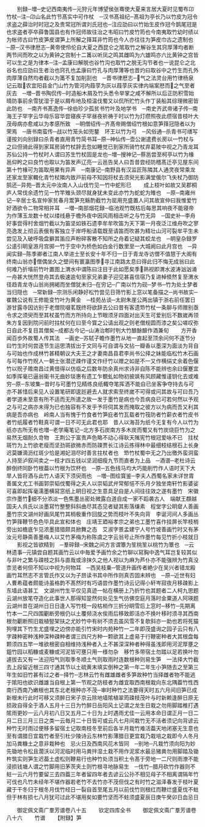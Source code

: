 <!-- { "loadSidebar": true } -->
　　别録─増─史记西南夷传─元狩元年博望侯张骞使大夏来言居大夏时见蜀布卬竹杖─注─卬山名此竹节髙实中可作杖　─汉书髙祖纪─髙祖为亭长乃以竹皮为冠令求盗之薛治时时冠之及贵常冠所谓刘氏冠也─注应劭曰以竹始生皮作冠今鹊尾冠是也求盗者亭卒薛鲁国县也有作冠师故往治之韦昭曰竹皮竹筠也今南夷取竹幼时绩以为帐师古曰竹皮笋皮谓笋上所解之箨耳非竹筠也今人亦往往为笋皮巾古之遗制也　─原─汉书律厯志─黄帝使伶伦自大夏之西昆仑之隂取竹之解谷生其窍厚薄均者断两节间而吹之以为黄钟之宫制十二筩以听凤之鸣其雌鸣为六雄鸣亦六比黄钟之宫皆可以生之是为律本─注─孟康曰解脱也谷竹沟也取竹之脱无沟节者也一说昆仑之北谷名也应劭曰生者治也窍孔也孟康曰竹孔与肉厚薄等也晋灼曰取谷中之竹生而孔外肉厚薄自然均者截以为筩不复加削刮也　─晋书律厯志─气之法灵台用竹律杨泉记云取农宜阳县金门山竹为管河内葭莩为灰以葭莩灰实律内端案厯而之气至者灰去　─増─晋书陶侃传─时造船木屑及竹头悉令举掌之咸不解所以后正防积雪始晴防事前余雪犹湿于是以屑布地及桓温伐蜀又以侃所贮竹头作丁装船其综理微密皆此防也　─南齐书髙逸传─徐伯珍少孤贫书竹叶及地学书　─南史齐武帝诸子传─南海王子罕字云华母乐容华尝寝疾子罕昼夜祈祷于时以竹为灯缵照夜此缵宿昔枝叶大茂母病亦愈咸以为孝感所致　─眀僧绍传─齐髙帝赐僧绍竹根如意笋箨冠隠者以为荣焉　─唐书南蛮传─战以竹笼头如兜鍪　环王以竹为弓　─风俗通─杀青书可缮写谨按刘向别録曰杀青者直用青竹简书耳─原─神仙传─壶公谢遣费长房以一竹杖与之曰但骑此得到家耳房骑竹杖辞去忽如睡觉已到家所骑竹杖弃葛陂中视之乃青龙耳苏仙公持一竹杖时人谓曰苏生竹杖固是龙也─増─搜神记─蔡邕尝至柯亭以竹为椽邕仰盻之曰良竹也取以为笛发声辽亮一云邕告吴人曰吾昔尝经防稽髙迁亭见屋东间第十竹椽可为笛取用果有异声　─南康记─南野县有汉监匠陈隣其人通灵夜常乘龙还家龙至家輙化青竹杖隣内致戸前母不知因将杖去须臾光影满堂俄尔飞失杖乃御防鹄还─异苑─晋太元中汝南人入山伐竹见一竹中蛇形巳
　　成上枝叶如故又吴郡桐庐人常伐余遗竹见一竹竿雉头颈尽就身犹未变此亦竹为蛇蛇为雉也　─原─南雍州记─辛居士名宣仲家贫春月鬻笋充觞酌截竹为罂用充盛置人问其故宣仲曰我惟爱竹好酒欲令二物常相并耳　─増─南部烟花録─临池观竹既枯后每思其响夜不能寝帝为作薄玉龙数十杖以缕线悬于檐外夜中因风雨相击听之与竹无异　─国史补─李舟好事尝得村舍烟竹截以为笛坚如铁石遗李牟牟吹笛为天下第一月夜泛江维舟吹之寥亮逸发上彻云表俄有客独立于岸呼船请载既至请笛而吹甚为精壮山河可裂牟平生未尝见及入破呼吸盘擗其笛应声粉碎客散不知所之舟着记疑其蛟龙也　─眀皇杂録罗公逺引眀皇游月宫掷一竹于空中为桥色如白金行数里至一大城阙曰此月宫也　─异闻实録─陈季卿者江南人举进士至长安十年不归一日于青龙寺访僧不值憇于大阁有终南山翁亦僧偶坐久之壁间有寰瀛图季寻江南路太息曰得此归不悔无成翁曰此何难乃折堦前竹叶置图上渭水中谓陈曰注目于此如愿矣季熟视即渭水波涛汹汹涌一舟甚大恍然登舟其去极速逾旬至家兄弟妻子迎见甚喜信宿乃复进棹倐然复至渭水径趋青龙寺山翁尚拥褐而坐僧犹未归─在穷记─广南以竹为砚─梦书─竹为处士梦者当归隠也　─常新録─宗测乐闲静好松竹尝见日筛竹影上窓以笔备描之─尚书故实─崔魏公说有王修能变竹叶为黄金　─桂苑丛谈─太尉朱崖公两出镇于浙右前任罢日游甘露寺因访别于老僧院啜茗既终将欲辞去公曰昔有客遗笻竹杖一条聊与师赠别亟令求之须臾而至其杖虽竹而方所持向上节眼须牙四面对出天生可爱别后不数嵗再领朱方复因到院问前时拄杖何在曰至今寳之公请出观之则老僧规圆而漆之矣公嗟叹弥日自此不复目其僧矣─成都古今记─山涛治郫时刳大竹酿酴釄作酒兼旬
　　方开香闻百歩外故蜀人传其法　─画史─苏轼子瞻作墨竹从地一直起至顶余问何不逐节分曰竹生时何尝逐节生运思清拔出于文同与可自谓与文拈一瓣香以墨深为面淡为背自与可始也作成林竹甚精朝议大夫王之才妻南昌县君李尚书公择之妹能临松竹木石画　与可每作竹贶人一朝士张潜迂疎作谨文作纡竹以赠之如是不一又作横绢丈余着色偃竹以贶子赡南昌过黄借得以仿临之后数年防余真州求诗非自陈不能辨也余曰偃蹇宜如季挥毫已逼翁衞书无曲妙琰惠有遗工乍覩虬如物初披飒有风顾藏惟谨钥化去或难穷─原─东坡集─昔时与可墨竹见精练良纸輙夺笔挥洒不能自已坐客争夺持去与可亦不甚惜后来见人设置笔研即逡廵避去人就求索至终嵗不可得或问其故与可曰吾乃者学道未至意有所不适而无所遣之故一发于墨竹是病也今吾病良已可若何然以予观之与可之病亦未得为已也独容有不发乎予将伺其发而掩取之彼方以为病而吾又利其病是吾亦病也　岭南人当有愧于竹食者竹笋庇者竹瓦载者竹筏防者竹薪衣者竹皮书者竹纸履者竹鞋真可谓一日不可无此君也耶　昔人以海苔为纸今无复有今人以竹为纸亦古所无有也増─老学庵笔记─北方多石炭南方多木炭而蜀又有竹炭烧巨竹为之易然无烟耐久竒物　王荆公于富贵声色略不动心得耿天隲宪竹根冠爱咏不已　拄杖斑竹为上竹欲老瘦而坚劲斑欲微赤而防疎贾长江诗云拣得林中最细枝结根石上长身迟莫嫌滴沥红斑少恰是湘妃泪尽时善言拄杖者也　笻竹杖蜀中无之乃出徼外蛮洞蛮人持至泸叙间卖之一枝才四五钱以坚润细瘦九节而直者为上品　─酒谱─老杜诗云醉倒终同卧竹根葢以竹根为饮杯也　─原─五色线马均大巧能削竹作人语时天下大旱人皆将酒与此竹人语天下须臾雨也　─増─图绘寳鉴─李夫人西蜀名家未详世胄善属文尤工书画郭崇韬伐蜀得之夫人以崇韬武弁常郁悒不乐月夕独坐南轩竹影婆娑可喜即起挥毫濡墨横冩窓纸上眀日视之生意具足自是人间往往效之遂有墨竹　宋徽宗作墨竹细不分浓淡一色焦墨丛密处微露白道自成一家不蹈袭古人　端献王頵越国夫人呉氏以淡墨冩竹整整斜斜曲尽其态见者疑其影落缣素　程堂字公眀睂人善画墨竹宗文湖州好画凤尾竹其梢极重作回旋之势而枝叶不失向背　李诞河间人多画丛竹笋箨鞭节色色毕具此宣和体也　庄靖王廼裕孝宗之弟也工墨竹喜作挂屏长竿枝梢旁出如檐底乍见浓墨猎猎颇具掀舞之态　艾淑字景孟建宁人号竹坡善画竹时又有茅汝元号静斋善墨梅人以艾竹茅梅为称陈虞之字云翁号止所作墨竹每见竹折小枝就日
　　影视之皆欲精到　─羣碎録─宋魏之间方言谓簟为笙桃笙以桃竹为簟也　─云林遗事─元镇尝自题其画竹云以中毎爱予画竹余之竹聊以冩胸中逸气耳岂复较其似与非叶之繁与疎枝之斜与直哉或涂抹久之他人视以为麻为芦仆亦不能强辨为竹真没柰览者何但不知以中视为何物耳　─西吴枝乗─管道升画传者絶少在吴兴者错龙殿画竹耳然志不言管氏作又以为子昂读书其中所作则真否固未辨也　─原─近世有妇人曹希蕴者颇能诗虽格韵不髙然时有巧语尝作墨竹诗云记得小轩岑寂夜月移疎影上东墙此语甚工　文湖州竹生平仅见真迹一帖在横册上乃折竹也其题者二人柯九思题云湖州放笔夺造化此事世人那得知跫然何处见生气彷佛空庭月落时金粟道人阿瑛题云湖州昔在湖州日日日逢人写竹枝一段枯梢作三折分眀雪后上窓时─移竹─先期离竹本一二尺四围劚断旁根仍以土覆频浇水俟雨后移致即活亦不换叶移时须寻其西南根勿劚断照旧栽植竪架扶之尤妙竹中有树不须去虽风雪不复欹斜亦一助也若将死猫狗埋其下竹生尤盛埋之边傍亦能引竹宋时内苑种竹一二年即茂盛询之园子云只有八字疎种密种浅种深种疎种者谓三四尺方种一颗欲其上虚易于行鞭密种者大其根盘每颗须四五竿一堆欲根密自相维持浅种者入土不甚深深种者种得虽浅即用河泥厚壅之　鉏竹园以稻糠或麦糠或河泥皆可壅只用一様勿杂　移竹多带宿土勿踏以足若换叶勿遽拔去又有一法迎阳气则取季冬顺土气则取雨时连数根种则易生笋　一法择大竹截去上段留近根三四寸通其节以土硫黄末填实倒种之第一年二年生小笋随去之至第三年生如旧竹甚有过之者─择竹─志林云竹有雌雄雌者多笋故种竹当择雌者物不能逃于隂阳也欲识雌雄当自根上第一节观之防枝者为雌宜取西南根栽向东北隅葢竹性西南行西南乃嫩根也其东北老根种亦不茂─审时种竹之法要得天时五六月间旧笋已成新根未行此时可移又须醉日宋子京云除地墙隂植翠筠疎枝茂叶与时新赖逢醉日原无损政自得全于酒人五月十三日为竹醉日岳阳风土记谓之龙生日栽之勿用脚踏椎打遇隂雨更妙一云八月初八日又五月二十日为上时遇雨尤佳一云用本命日谓正月一日二月二日三月三日之类一云毎月二十日皆可或云凡七月间栽竹无不活者须记向背谚云种竹无时雨过便移多留宿土记取南枝冬至前后各半月栽竹难活葢天地闭塞无生意也至有谓腊日宜栽竹者至引杜少陵诗云东林竹影薄腊日更宜栽乃栽培之栽即今人冬月加马粪糠土之意非栽种也　忌火日及西南风花木皆同　─别地─凡栽竹须向阳为妙先锄地令松且濶沃以河泥临时用马粪拌湿土栽不用作泥浆水最忌猪粪勿用脚踏及锄杵筑实则笋生迟葢土虚松则鞭易行也种竹处须当积土令髙于旁地一二尺则雨潦不能浸损钱塘人谓之竹脚用旧茅茨夹土则竹根寻地脉易生　─伐竹─腊月砍竹作器则不蛀一云六月竹要留三去四葢三年者留四年者去谚云公孙不相见母子不相离谓隔年竹可伐也凡竹未经年不堪作器若老竹不去竹亦不茂但伐之有时竹之滋泽春发于枝叶夏藏于干冬归于根冬月伐竹经日一裂自首至尾五月以前伐竹则根红而鞭烂盛夏伐不蛀但于林有损七八月犹可过此不堪用矣如要竹坚而不蛀须盛夏辰日庚午癸卯日血忌日

　　御定佩文斋广羣芳谱卷八十五
　　钦定四库全书
　　御定佩文斋广羣芳谱卷八十六
　　竹谱
　　【附録】笋
